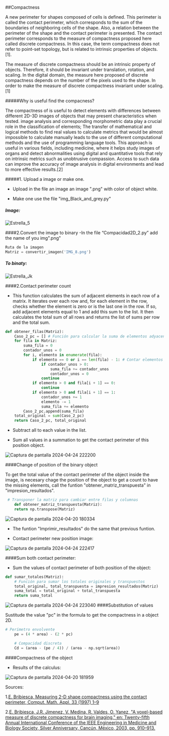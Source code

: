 ##Compactness

A new perimeter for shapes composed of cells is defined. This perimeter is called 
the contact perimeter, which corresponds to the sum of the boundaries of neighboring cells of the 
shape. Also, a relation between the perimeter of the shape and the contact perimeter is presented. 
The contact perimeter corresponds to the measure of compactness proposed here called discrete 
compactness. In this case, the term compactness does not refer to point-set topology, but is related 
to intrinsic properties of objects.[1]. 

The measure of discrete compactness should be an intrinsic property of objects. Therefore, it 
should be invariant under translation, rotation, and scaling. In the digital domain, the measure 
here proposed of discrete compactness depends on the number of the pixels used to the shape. 
In order to make the measure of discrete compactness invariant under scaling.[1]


#####Why is useful find the compacness?


The compactness of is useful to detect elements with differences between different 2D-3D images of objects that may present characteristics when tested.
image analysis and corresponding morphometric data play a crucial role in the classification of elements; The transfer of mathematical and logical methods to find real values to calculate metrics that would be almost impossible to calculate manually leads to the use of different computational methods and the use of programming language tools.
This approach is useful in various fields, including medicine, where it helps study images of organs and detect abnormalities using digital and quantitative tools that rely on intrinsic metrics such as unobtrusive compassion. Access to such data can improve the accuracy of image analysis in digital environments and lead to more effective results.[2]

#####1. Upload a image or make one.

- Upload in the file an image an image ".png" with color of object white.

- Make one use the file "img_Black_and_grey.py"


##### Image:

![Estrella_5](https://github.com/GreenAlanMX/Compactness_2D/assets/144835623/1dce12a8-202d-4000-a328-3f139289dc8e)

####2.Convert the image to binary
-In the file “Compacidad2D_2.py” add the name of you img".png"


```python
Ruta de la imagen
Matriz = convertir_imagen('IMG_8.png')
```

##### To binaty:

![Estrella_Jk](https://github.com/GreenAlanMX/Compactness_2D/assets/144835623/b04d2943-01ae-4c54-99f7-81dcae624ffd)

####2.Contact perimeter count

- This function calculates the sum of adjacent elements in each row of a matrix. It iterates over each row and, for each element in the row, checks whether the element is zero or is the last one in the row. If so, add adjacent elements equal to 1 and add this sum to the list. It then calculates the total sum of all rows and returns the list of sums per row and the total sum.

```python
def obtener_filas(Matriz):
    Caso_2_pc = [] # Función para calcular la suma de elementos adyacentes en cada fila de la matriz
    for fila in Matriz:
        suma_fila = 0
        contador_unos = 0
        for i, elemento in enumerate(fila):
            if elemento == 0 or i == len(fila) - 1: # Contar elementos adyacentes mayores que cero
                if contador_unos > 0:
                    suma_fila += contador_unos
                    contador_unos = 0
                continue
            if elemento > 0 and fila[i + 1] == 0:
                continue
            if elemento > 0 and fila[i + 1] == 1:
                contador_unos += 1
                elemento -= 1
                suma_fila += elemento
        Caso_2_pc.append(suma_fila)
    total_original = sum(Caso_2_pc)
    return Caso_2_pc, total_original
```
- Subtract all to each value in the list.


- Sum all values in a summation to get the contact perimeter of this position object.

![Captura de pantalla 2024-04-24 222200](https://github.com/GreenAlanMX/Compactness_2D/assets/144835623/3c16fdf7-5463-443a-a85d-4b920d6f4c09)

####Change of position of the binary object

To get the total value of the contact perimeter of the object inside the image, is necesary chage the position of the object to get a count to have the missing elements, call the funtion "obtener_matriz_transpuesta" in  "impresion_resultados".


```python
 # Transponer la matriz para cambiar entre filas y columnas
    def obtener_matriz_transpuesta(Matriz):
    return np.transpose(Matriz)
```

![Captura de pantalla 2024-04-20 180334](https://github.com/GreenAlanMX/Compactness_2D/assets/144835623/f6206cb4-98d2-495a-906c-ca23a0cbba6f)

- The funtion "Imprimir_resultados" do the same that previous funtion.

- Contact perimeter new position image:

![Captura de pantalla 2024-04-24 222417](https://github.com/GreenAlanMX/Compactness_2D/assets/144835623/171f6c27-094e-461e-8187-2ec038d9a457)

####Sum both contact perimeter:
- Sum the values of contact perimeter of both position of the object:

```python
def sumar_totales(Matriz):
    # Función para sumar los totales originales y transpuestos
    total_original, total_transpuesta = impresion_resultados(Matriz)
    suma_total = total_original + total_transpuesta
    return suma_total


```
![Captura de pantalla 2024-04-24 223040](https://github.com/GreenAlanMX/Compactness_2D/assets/144835623/ad0c87d2-490e-4968-98a4-db1a5b986c28)
####Substitution of values

Sustitude the value "pc" in the formula to get the compactness in a object 2D.
```python
# Perímetro envolvente
    pe = (4 * area) - (2 * pc)

    # Compacidad discreta
    Cd = (area - (pe / 4)) / (area - np.sqrt(area))
```
####Compactness of the object

- Results of the calculus:

![Captura de pantalla 2024-04-20 181959](https://github.com/GreenAlanMX/Compactness_2D/assets/144835623/bac93730-489a-4255-8dfd-285f6978b8f5)

Sources:

1.[E. Bribiesca, Measuring 2-D shape compactness using the contact perimeter, Comput. Math. Appl. 33 (1997) 1–9](https://www.sciencedirect.com/science/article/pii/S0898122197000825)

2.[E. Bribiesca, J.R. Jimenez, V. Medina, R. Valdes, O. Yanez, "A voxel-based measure of discrete compactness for brain imaging," en: Twenty-fifth Annual International Conference of the IEEE Engineering in Medicine and Biology Society, Silver Anniversary, Cancún, México, 2003, pp. 910–913.](https://www.ncbi.nlm.nih.gov/pmc/articles/PMC4478878/)

